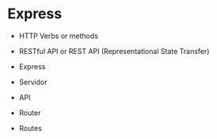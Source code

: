 # Express

- HTTP Verbs or methods
- RESTful API or REST API (Representational State Transfer)

- Express
- Servidor
- API

- Router
- Routes
